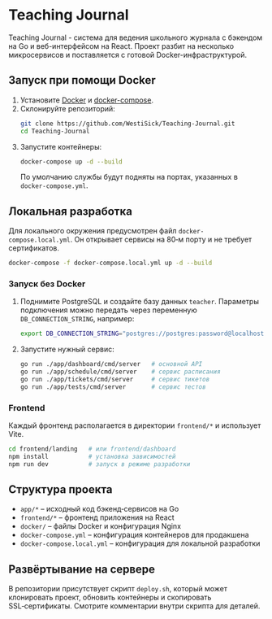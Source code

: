 # Teaching Journal

Teaching Journal - система для ведения школьного журнала с бэкендом на Go и веб-интерфейсом на React. Проект разбит на несколько микросервисов и поставляется с готовой Docker-инфраструктурой.

## Запуск при помощи Docker

1. Установите [Docker](https://docs.docker.com/get-docker/) и [docker-compose](https://docs.docker.com/compose/).
2. Склонируйте репозиторий:
   ```bash
   git clone https://github.com/WestiSick/Teaching-Journal.git
   cd Teaching-Journal
   ```
3. Запустите контейнеры:
   ```bash
   docker-compose up -d --build
   ```
   По умолчанию службы будут подняты на портах, указанных в `docker-compose.yml`.

## Локальная разработка

Для локального окружения предусмотрен файл `docker-compose.local.yml`. Он открывает сервисы на 80‑м порту и не требует сертификатов.

```bash
docker-compose -f docker-compose.local.yml up -d --build
```

### Запуск без Docker

1. Поднимите PostgreSQL и создайте базу данных `teacher`. Параметры подключения можно передать через переменную `DB_CONNECTION_STRING`, например:
   ```bash
   export DB_CONNECTION_STRING="postgres://postgres:password@localhost:5432/teacher?sslmode=disable"
   ```
2. Запустите нужный сервис:
   ```bash
   go run ./app/dashboard/cmd/server   # основной API
   go run ./app/schedule/cmd/server    # сервис расписания
   go run ./app/tickets/cmd/server     # сервис тикетов
   go run ./app/tests/cmd/server       # сервис тестов
   ```

### Frontend

Каждый фронтенд располагается в директории `frontend/*` и использует Vite.

```bash
cd frontend/landing   # или frontend/dashboard
npm install           # установка зависимостей
npm run dev           # запуск в режиме разработки
```

## Структура проекта

- `app/*` – исходный код бэкенд‑сервисов на Go
- `frontend/*` – фронтенд приложения на React
- `docker/` – файлы Docker и конфигурация Nginx
- `docker-compose.yml` – конфигурация контейнеров для продакшена
- `docker-compose.local.yml` – конфигурация для локальной разработки

## Развёртывание на сервере

В репозитории присутствует скрипт `deploy.sh`, который может клонировать проект, обновить контейнеры и скопировать SSL‑сертификаты. Смотрите комментарии внутри скрипта для деталей.